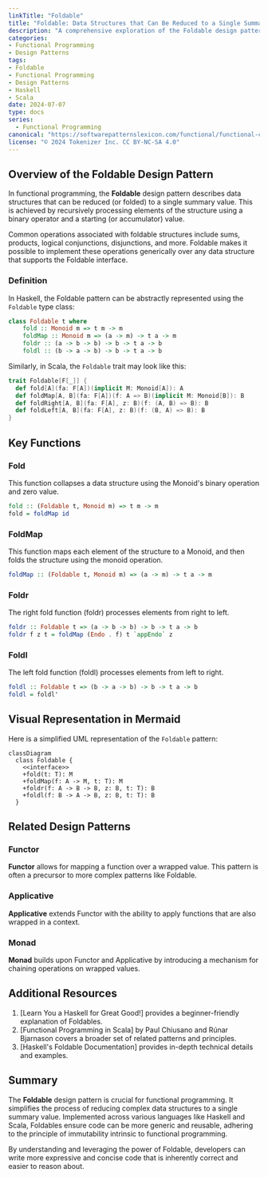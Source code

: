 ```yaml
---
linkTitle: "Foldable"
title: "Foldable: Data Structures that Can Be Reduced to a Single Summary Value"
description: "A comprehensive exploration of the Foldable design pattern in functional programming, which allows data structures to be reduced to a single summary value."
categories:
- Functional Programming
- Design Patterns
tags:
- Foldable
- Functional Programming
- Design Patterns
- Haskell
- Scala
date: 2024-07-07
type: docs
series:
  - Functional Programming
canonical: "https://softwarepatternslexicon.com/functional/functional-collections-and-structures/specialized-structures/foldable"
license: "© 2024 Tokenizer Inc. CC BY-NC-SA 4.0"
---
```


## Overview of the Foldable Design Pattern

In functional programming, the **Foldable** design pattern describes data structures that can be reduced (or folded) to a single summary value. This is achieved by recursively processing elements of the structure using a binary operator and a starting (or accumulator) value. 

Common operations associated with foldable structures include sums, products, logical conjunctions, disjunctions, and more. Foldable makes it possible to implement these operations generically over any data structure that supports the Foldable interface.

### Definition

In Haskell, the Foldable pattern can be abstractly represented using the `Foldable` type class:

```haskell
class Foldable t where
    fold :: Monoid m => t m -> m
    foldMap :: Monoid m => (a -> m) -> t a -> m
    foldr :: (a -> b -> b) -> b -> t a -> b
    foldl :: (b -> a -> b) -> b -> t a -> b
```

Similarly, in Scala, the `Foldable` trait may look like this:

```scala
trait Foldable[F[_]] {
  def fold[A](fa: F[A])(implicit M: Monoid[A]): A
  def foldMap[A, B](fa: F[A])(f: A => B)(implicit M: Monoid[B]): B
  def foldRight[A, B](fa: F[A], z: B)(f: (A, B) => B): B
  def foldLeft[A, B](fa: F[A], z: B)(f: (B, A) => B): B
}
```

## Key Functions

### Fold

This function collapses a data structure using the Monoid's binary operation and zero value.

```haskell
fold :: (Foldable t, Monoid m) => t m -> m
fold = foldMap id
```

### FoldMap

This function maps each element of the structure to a Monoid, and then folds the structure using the monoid operation.

```haskell
foldMap :: (Foldable t, Monoid m) => (a -> m) -> t a -> m
```

### Foldr

The right fold function (foldr) processes elements from right to left.

```haskell
foldr :: Foldable t => (a -> b -> b) -> b -> t a -> b
foldr f z t = foldMap (Endo . f) t `appEndo` z
```

### Foldl

The left fold function (foldl) processes elements from left to right.

```haskell
foldl :: Foldable t => (b -> a -> b) -> b -> t a -> b
foldl = foldl'
```

## Visual Representation in Mermaid

Here is a simplified UML representation of the `Foldable` pattern:

```mermaid
classDiagram
  class Foldable {
    <<interface>>
    +fold(t: T): M
    +foldMap(f: A -> M, t: T): M
    +foldr(f: A -> B -> B, z: B, t: T): B
    +foldl(f: B -> A -> B, z: B, t: T): B
  }
```

## Related Design Patterns

### Functor

**Functor** allows for mapping a function over a wrapped value. This pattern is often a precursor to more complex patterns like Foldable.

### Applicative

**Applicative** extends Functor with the ability to apply functions that are also wrapped in a context.

### Monad

**Monad** builds upon Functor and Applicative by introducing a mechanism for chaining operations on wrapped values.

## Additional Resources

1. [Learn You a Haskell for Great Good!] provides a beginner-friendly explanation of Foldables.
2. [Functional Programming in Scala] by Paul Chiusano and Rúnar Bjarnason covers a broader set of related patterns and principles.
3. [Haskell's Foldable Documentation] provides in-depth technical details and examples.

## Summary

The **Foldable** design pattern is crucial for functional programming. It simplifies the process of reducing complex data structures to a single summary value. Implemented across various languages like Haskell and Scala, Foldables ensure code can be more generic and reusable, adhering to the principle of immutability intrinsic to functional programming.

By understanding and leveraging the power of Foldable, developers can write more expressive and concise code that is inherently correct and easier to reason about.
